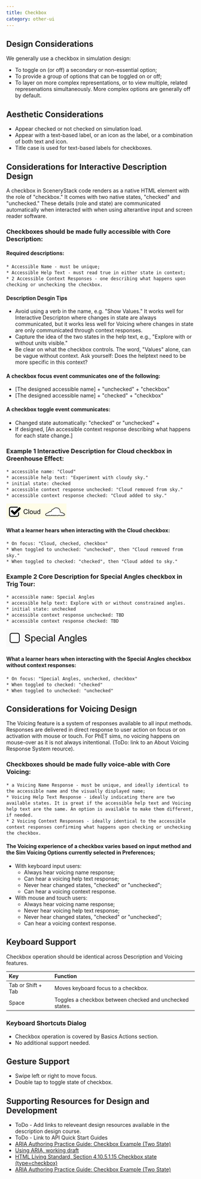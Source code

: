 ```yaml
---
title: Checkbox
category: other-ui
---
```


## Design Considerations

We generally use a checkbox in simulation design:

* To toggle on (or off) a secondary or non-essential option;
* To provide a group of options that can be toggled on or off;
* To layer on more complex representations, or to view multiple, related
  represenations simultaneously. More complex options are generally off by default.

## Aesthetic Considerations

* Appear checked or not checked on simulation load.
* Appear with a text-based label, or an icon as the label, or a combination of both text and icon.
* Title case is used for text-based labels for checkboxes.

## Considerations for Interactive Description Design

A checkbox in SceneryStack code renders as a native HTML element with the role of "checkbox." It comes with two native states, "checked" and "unchecked." These details (role and state) are communicated automatically when interacted with when using alterantive input and screen reader software. 

### Checkboxes should be made fully accessible with Core Description:
#### Required descriptions:
    * Accessible Name - must be unique;
    * Accessible Help Text - must read true in either state in context;
    * 2 Accessible Context Responses - one describing what happens upon checking or unchecking the checkbox.

#### Description Desgin Tips
* Avoid using a verb in the name, e.g. "Show Values." It works well for Interactive Descripton where changes in state are always communicated, but it works less well for Voicing where changes in state are only communicated through context responses.
* Capture the idea of the two states in the help text, e.g., "Explore with or without units visible."
* Be clear on what the checkbox controls. The word, "Values" alone, can be vague without context. Ask yourself: Does the helptext need to be more specific in this context?

#### A checkbox focus event communicates one of the following:
* [The designed accessible name] + "unchecked" + "checkbox"
* [The designed accessible name] + "checked" + "checkbox"

#### A checkbox toggle event communicates:
* Changed state automatically: "checked" or "unchecked" + 
* If designed, [An accessible context response describing what happens for each state change.]

### Example 1 Interactive Description for Cloud checkbox in Greenhouse Effect: 
    * accessible name: "Cloud"
    * accessible help text: "Experiment with cloudy sky."
    * initial state: checked
    * accessible context response unchecked: "Cloud removed from sky."
    * accessible context response checked: "Cloud added to sky."

![alt text "Cloud checkbox in Greenhouse Effecy in checked state."](images/ghe-checkbox-cloud.png "Cloud, checked, checkbox")

#### What a learner hears when interacting with the Cloud checkbox:
    * On focus: "Cloud, checked, checkbox"
    * When toggled to unchecked: "unchecked", then "Cloud removed from sky."
    * When toggled to checked: "checked", then "Cloud added to sky."

### Example 2 Core Description for Special Angles checkbox in Trig Tour: 
    * accessible name: Special Angles
    * accessible help text: Explore with or without constrained angles.
    * initial state: unchecked
    * accessible context response unchecked: TBD
    * accessible context response checked: TBD

![alt text "Special Angles checkbox in Trig Tour in unchecked state."](images/tt-checkbox-specialAngles.png "Special Angles, unchecked, checkbox")

#### What a learner hears when interacting with the Special Angles checkbox without context responses: 
    * On focus: "Special Angles, unchecked, checkbox"
    * When toggled to checked: "checked"
    * When toggled to unchecked: "unchecked"

## Considerations for Voicing Design
The Voicing feature is a system of responses available to all input methods. Responses are delivered in direct response to user action on focus or on activation with mouse or touch. For PhET sims, no voicing happens on mouse-over as it is not always initentional. (ToDo: link to an About Voicing Response System reource).

### Checkboxes should be made fully voice-able with Core Voicing:
    * a Voicing Name Response - must be unique, and ideally identical to the accessible name and the visually displayed name;
    * Voicing Help Text Response - ideally indicating there are two available states. It is great if the accessible help text and Voicing help text are the same. An option is available to make them different, if needed. 
    * 2 Voicing Context Responses - ideally identical to the accessible context responses confirming what happens upon checking or unchecking the checkbox.

#### The Voicing experience of a checkbox varies based on input method and the Sim Voicing Options currently selected in Preferences; 
* With keyboard input users: 
    * Always hear voicing name response;
    * Can hear a voicing help text response; 
    * Never hear changed states, "checked" or "unchecked";
    * Can hear a voicing context response.
* With mouse and touch users: 
    * Always hear voicing name response;
    * Never hear voicing help text response;
    * Never hear changed states, "checked" or "unchecked";
    * Can hear a voicing context response.
 
## Keyboard Support
Checkbox operation should be identical across Description and Voicing features.

| Key   | Function                                               |
|:------|:-------------------------------------------------------|
| Tab or Shift + Tab  | Moves keyboard focus to a checkbox.     |
| Space | Toggles a checkbox between checked and unchecked states. |

### Keyboard Shortcuts Dialog
* Checkbox operation is covered by Basics Actions section.
* No additional support needed.

## Gesture Support

* Swipe left or right to move focus.
* Double tap to toggle state of checkbox.

## Supporting Resources for Design and Development
* ToDo - Add links to releveant design resources available in the description design course.
* ToDo - Link to API Quick Start Guides
* [ARIA Authoring Practice Guide: Checkbox Example (Two State)](https://www.w3.org/WAI/ARIA/apg/patterns/checkbox/examples/checkbox/) 
* [Using ARIA, working draft](https://www.w3.org/TR/using-aria/)
* [HTML Living Standard, Section 4.10.5.1.15 Checkbox state (type=checkbox)](https://html.spec.whatwg.org/multipage/input.html#checkbox-state-(type=checkbox))
* [ARIA Authoring Practice Guide: Checkbox Example (Two State)](https://www.w3.org/WAI/ARIA/apg/patterns/checkbox/examples/checkbox/)
 

